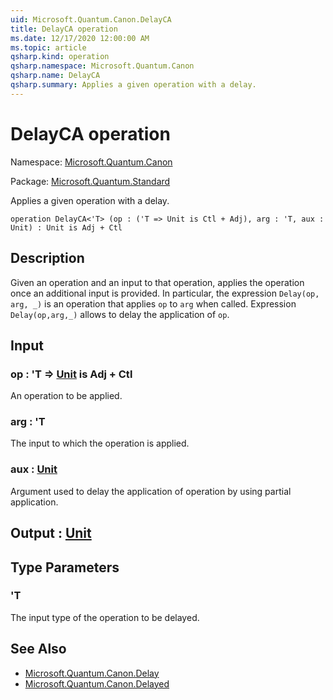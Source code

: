 ```yaml
---
uid: Microsoft.Quantum.Canon.DelayCA
title: DelayCA operation
ms.date: 12/17/2020 12:00:00 AM
ms.topic: article
qsharp.kind: operation
qsharp.namespace: Microsoft.Quantum.Canon
qsharp.name: DelayCA
qsharp.summary: Applies a given operation with a delay.
---
```


# DelayCA operation

Namespace: [Microsoft.Quantum.Canon](xref:Microsoft.Quantum.Canon)

Package: [Microsoft.Quantum.Standard](https://nuget.org/packages/Microsoft.Quantum.Standard)


Applies a given operation with a delay.

```qsharp
operation DelayCA<'T> (op : ('T => Unit is Ctl + Adj), arg : 'T, aux : Unit) : Unit is Adj + Ctl
```


## Description

Given an operation and an input to that operation, appliesthe operation once an additional input is provided.In particular, the expression `Delay(op, arg, _)` is an operation thatapplies `op` to `arg` when called.Expression `Delay(op,arg,_)` allows to delay the application of `op`.

## Input

### op : 'T => [Unit](xref:microsoft.quantum.lang-ref.unit)  is Adj + Ctl

An operation to be applied.


### arg : 'T

The input to which the operation is applied.


### aux : [Unit](xref:microsoft.quantum.lang-ref.unit)

Argument used to delay the application of operation by usingpartial application.



## Output : [Unit](xref:microsoft.quantum.lang-ref.unit)



## Type Parameters

### 'T

The input type of the operation to be delayed.

## See Also

- [Microsoft.Quantum.Canon.Delay](xref:Microsoft.Quantum.Canon.Delay)
- [Microsoft.Quantum.Canon.Delayed](xref:Microsoft.Quantum.Canon.Delayed)